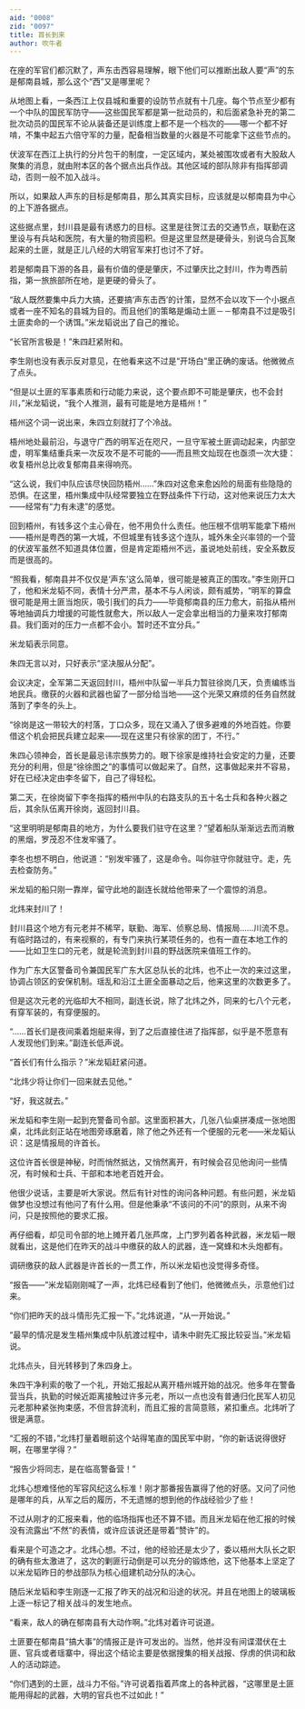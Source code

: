 ```yaml
---
aid: "0008"
zid: "0097"
title: 首长到来
author: 吹牛者
---
```


在座的军官们都沉默了，声东击西容易理解，眼下他们可以推断出敌人要“声”的东是郁南县城，那么这个“西”又是哪里呢？

从地图上看，一条西江上仅县城和重要的设防节点就有十几座。每个节点至少都有一个中队的国民军防守――这些国民军都是第一批动员的，和后面紧急补充的第二批次动员的国民军不论从装备还是训练度上都不是一个档次的――哪一个都不好啃，不集中起五六倍守军的力量，配备相当数量的火器是不可能拿下这些节点的。

伏波军在西江上执行的分片包干的制度，一定区域内，某处被围攻或者有大股敌人聚集的消息，就由附本区的各个据点出兵作战。其他区域的部队除非有指挥部调动，否则一般不加入战斗。

所以，如果敌人声东的目标是郁南县，那么其真实目标，应该就是以郁南县为中心的上下游各据点。

这些据点里，封川县是最有诱惑力的目标。这里是往贺江去的交通节点，联勤在这里设与有兵站和医院，有大量的物资囤积。但是这里显然是硬骨头，别说乌合瓦聚起来的土匪，就是正儿八经的大明官军来打也讨不了好。

若是郁南县下游的各县，最有价值的便是肇庆，不过肇庆比之封川，作为粤西前指，第一旅旅部所在地，是更硬的骨头了。

“敌人既然要集中兵力大搞，还要搞‘声东击西’的计策，显然不会以攻下一个小据点或者一座不知名的县城为目的。而且他们的策略是煽动土匪－－郁南县不过是吸引土匪卖命的一个诱饵。”米龙韬说出了自己的推论。

“长官所言极是！”朱四赶紧附和。

李生刚也没有表示反对意见，在他看来这不过是“开场白”里正确的废话。他微微点了点头。

“但是以土匪的军事素质和行动能力来说，这个要点即不可能是肇庆，也不会封川，”米龙韬说，“我个人推测，最有可能是地方是梧州！”

梧州这个词一说出来，朱四立刻就打了个冷战。

梧州地处最前沿，与退守广西的明军近在咫尺，一旦守军被土匪调动起来，内部空虚，明军集结重兵来一次反攻不是不可能的――而且熊文灿现在也亟须一次大捷：收复梧州总比收复郁南县来得响亮。

“这么说，我们中队应该尽快回防梧州……”朱四对这愈来愈凶险的局面有些隐隐的恐惧。在这里，梧州集成中队经常要独立在野战条件下行动，这对他来说压力太大――经常有“力有未逮”的感觉。

回到梧州，有钱多这个主心骨在，他不用负什么责任。他压根不信明军能拿下梧州――梧州是粤西的第一大城，不但城里有钱多这个连队，城外朱全兴率领的一个营的伏波军虽然不知道具体位置，但是肯定距梧州不远，虽说地处前线，安全系数反而是很高的。

“照我看，郁南县并不仅仅是‘声东’这么简单，很可能是被真正的围攻。”李生刚开口了，他和米龙韬不同，表情十分严肃，基本不与人闲谈，颇有威势，“明军的算盘很可能是用土匪当炮灰，吸引我们的兵力――毕竟郁南县的压力愈大，前指从梧州等地抽调兵力增援的可能性就愈大，所以敌人一定会拿出相当的力量来攻打郁南县。我们面对的压力一点都不会小。暂时还不宜分兵。”

米龙韬表示同意。

朱四无言以对，只好表示“坚决服从分配”。

会议决定，全军第二天返回封川，梧州中队留一半兵力暂驻徐岗几天，负责编练当地民兵。缴获的火器和武器也留了一部分给当地――这个光荣又麻烦的任务自然就落到了李冬的头上。

“徐岗是这一带较大的村落，丁口众多，现在又涌入了很多避难的外地百姓。你要借这个机会把民兵建立起来――现在这里只有徐家的团丁，不行。”

朱四心领神会，首长是最忌讳宗族势力的。眼下徐家是维持社会安定的力量，还要充分的利用，但是“徐徐图之”的事情可以做起来了。自然，这事做起来并不容易，好在已经决定由李冬留下，自己了得轻松。

第二天，在徐岗留下李冬指挥的梧州中队的右路支队的五十名士兵和各种火器之后，其余队伍离开徐岗，返回封川县。

“这里明明是郁南县的地方，为什么要我们驻守在这里？”望着船队渐渐远去而消散的黑烟，罗茂忍不住发牢骚了。

李冬也想不明白，他说道：“别发牢骚了，这是命令。叫你驻守你就驻守。走，先去检查防务。”

米龙韬的船只刚一靠岸，留守此地的副连长就给他带来了一个震惊的消息。

北炜来封川了！

封川县这个地方有元老并不稀罕，联勤、海军、侦察总局、情报局……川流不息。有临时路过的，有来视察的，有专门来执行某项任务的，也有一直在本地工作的――比如卫生口的元老，就是轮流到封川县的野战医院来值班工作的。

作为广东大区警备司令兼国民军广东大区总队长的北炜，也不止一次的来过这里，协调占领区的安保机制。瑶乱和沿江土匪全面暴动之后，他来这里的次数更多了。

但是这次元老的光临却大不相同，副连长说，除了北炜之外，同来的七八个元老，有穿军装的，有穿便服的。

“……首长们是夜间乘着炮艇来得，到了之后直接住进了指挥部，似乎是不愿意有人发现他们到来。”副连长低声说。

“首长们有什么指示？”米龙韬赶紧问道。

“北炜少将让你们一回来就去见他。”

“好，我这就去。”

米龙韬和李生刚一起到充警备司令部。这里面积甚大，几张八仙桌拼凑成一张地图桌，北炜此刻正站在地图旁琢磨着，除了他之外还有一个便服的元老――米龙韬认识：这是情报局的许首长。

这位许首长很是神秘，时而悄然抵达，又悄然离开，有时候会召见他询问一些情况，有时候和士兵、干部和本地老百姓开会。

他很少说话，主要是听大家说。然后有针对性的询问各种问题。有些问题，米龙韬做梦也没想过有他问了有什么用。但是他秉承“不该问的不问”的原则，从来不询问，只是按照他的要求汇报。

再仔细看，却见司令部的地上摊开着几张芦席，上门罗列着各种武器，米龙韬一眼就看出，这是他们在昨天的战斗中缴获的敌人的武器，连一窝蜂和木头炮都有。

调研缴获的敌人武器是许首长的一贯工作，所以米龙韬也没觉得多奇怪。

“报告――”米龙韬刚刚喊了一声，北炜已经看到了他们，他微微点头，示意他们过来。

“你们把昨天的战斗情形先汇报一下。”北炜说道，“从一开始说。”

“最早的情况是发生梧州集成中队航渡过程中，请朱中尉先汇报比较妥当。”米龙韬说。

北炜点头，目光转移到了朱四身上。

朱四干净利索的敬了一个礼，开始汇报起从离开梧州城开始的战况。他多年在警备营当兵，执勤的时候近距离接触过许多元老，所以一点也没有普通归化民军人初见元老那种紧张拘束感，不但言辞流利，而且汇报的言简意赅，紧扣重点。北炜听了很是满意。

“汇报的不错，”北炜打量着眼前这个站得笔直的国民军中尉，“你的新话说得很好啊，在哪里学得？”

“报告少将同志，是在临高警备营！”

北炜心想难怪他的军容风纪这么标准！刚才那番报告赢得了他的好感。又问了问他是哪年的兵，从军之后的履历，不无遗憾的想到他的作战经验少了些！

不过从刚才的汇报来看，他的临场指挥也还不算不错。而且米龙韬在他汇报的时候没有流露出“不然”的表情，或许应该说还是带着“赞许”的。

看来是个可造之才。北炜心想。不过，他的经验还是太少了，委以梧州大队长之职的确有些太激进了，这次的剿匪行动倒是可以充分的锻炼他，这下他基本上坚定了以米龙韬昨日的参战部队为核心组建机动分队的决心。

随后米龙韬和李生刚逐一汇报了昨天的战况和沿途的状况。并且在地图上的玻璃板上逐一标记了相关战斗的发生地点。

“看来，敌人的确在郁南县有大动作啊。”北炜对着许可说道。

土匪要在郁南县“搞大事”的情报正是许可发出的。当然，他并没有间谍潜伏在土匪、官兵或者瑶寨中，得出这个结论主要是依据搜集的相关战报、俘虏的供词和敌人的活动踪迹。

“你们遇到的土匪，战斗力不俗。”许可说着指着芦席上的各种武器，“这哪里是土匪能用得起的武器，大明的官兵也不过如此！”
